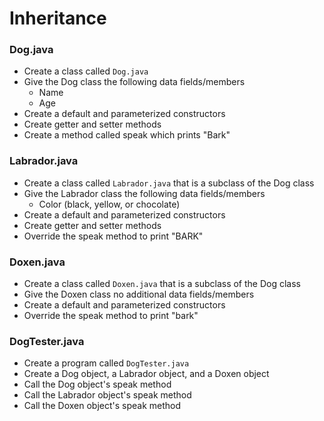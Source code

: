 # Inheritance

### Dog.java
- Create a class called `Dog.java`
- Give the Dog class the following data fields/members
  - Name
  - Age
- Create a default and parameterized constructors
- Create getter and setter methods
- Create a method called speak which prints "Bark"

### Labrador.java
- Create a class called `Labrador.java` that is a subclass of the Dog class
- Give the Labrador class the following data fields/members
  - Color (black, yellow, or chocolate)
- Create a default and parameterized constructors
- Create getter and setter methods
- Override the speak method to print "BARK"

### Doxen.java
- Create a class called `Doxen.java` that is a subclass of the Dog class
- Give the Doxen class no additional data fields/members
- Create a default and parameterized constructors
- Override the speak method to print "bark"

### DogTester.java
- Create a program called `DogTester.java`
- Create a Dog object, a Labrador object, and a Doxen object
- Call the Dog object's speak method
- Call the Labrador object's speak method
- Call the Doxen object's speak method

